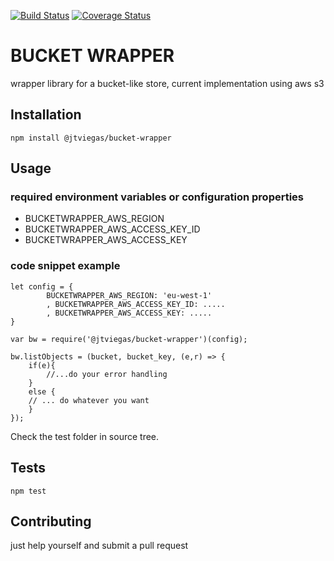 [![Build Status](https://travis-ci.org/jtviegas/bucket-wrapper.svg?branch=master)](https://travis-ci.org/jtviegas/bucket-wrapper)
[![Coverage Status](https://coveralls.io/repos/github/jtviegas/bucket-wrapper/badge.svg?branch=master)](https://coveralls.io/github/jtviegas/bucket-wrapper?branch=master)

BUCKET WRAPPER
=========

wrapper library for a bucket-like store, current implementation using aws s3

## Installation

  `npm install @jtviegas/bucket-wrapper`

## Usage
    
### required environment variables or configuration properties
  - BUCKETWRAPPER_AWS_REGION
  - BUCKETWRAPPER_AWS_ACCESS_KEY_ID
  - BUCKETWRAPPER_AWS_ACCESS_KEY

### code snippet example
    
    let config = {
            BUCKETWRAPPER_AWS_REGION: 'eu-west-1'
            , BUCKETWRAPPER_AWS_ACCESS_KEY_ID: .....
            , BUCKETWRAPPER_AWS_ACCESS_KEY: .....
    }
    
    var bw = require('@jtviegas/bucket-wrapper')(config);
    
    bw.listObjects = (bucket, bucket_key, (e,r) => {
        if(e){
            //...do your error handling
        }
        else {
        // ... do whatever you want
        }
    });
    
  Check the test folder in source tree.
  
## Tests

    npm test

## Contributing

just help yourself and submit a pull request
